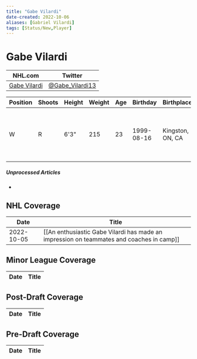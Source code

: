 ```yaml
---
title: "Gabe Vilardi"
date-created: 2022-10-06
aliases: [Gabriel Vilardi]
tags: [Status/New,Player]
---
```


# Gabe Vilardi

NHL.com | Twitter
-|-
[Gabe Vilardi](https://www.nhl.com/player/gabriel-vilardi-8480014) | [@Gabe_Vilardi13](https://twitter.com/Gabe_Vilardi13)

Position | Shoots | Height | Weight | Age | Birthday | Birthplace | Draft
-|-|-|-|-|-|-|-
W | R | 6'3" | 215 | 23 | 1999-08-16 | Kingston, ON, CA| 2017 LAK, 1st rd, 11th pk (11th overall)

##### Unprocessed Articles
- 

## NHL  Coverage
Date | Title
---|---
2022-10-05 | [[An enthusiastic Gabe Vilardi has made an impression on teammates and coaches in camp]]


## Minor League Coverage
Date | Title
---|---



## Post-Draft Coverage
Date | Title
---|---



## Pre-Draft Coverage
Date | Title
---|---

